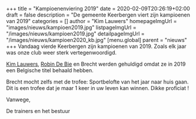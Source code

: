 +++
title = "Kampioenenviering 2019"
date = 2020-02-09T20:26:19+02:00
draft = false
description = "De gemeente Keerbergen viert zijn kampioenen van 2019"
categories = []
author = "Kim Lauwers"
homepageImgUrl = "images/nieuws/kampioen2019.jpg"
listpageImgUrl = "/images/nieuws/kampioen2019.jpg"
detailpageImgUrl = "/images/nieuws/kampioen2020_kb.jpg"
[menu.global]
    parent = "nieuws"
+++
Vandaag vierde Keerbergen zijn kampioenen van 2019.
Zoals elk jaar was onze club weer sterk vertegenwoordigd. 

[Kim Lauwers](https://www.jujitsukeerbergen.be/trainers/#Kim_Lauwers), [Robin De Bie](https://www.jujitsukeerbergen.be/trainers/#Robin_De%20Bie) en Brecht werden gehuldigd omdat ze in 2019 een Belgische titel behaald hebben.

Brecht mocht zelfs met de trofee: Sportbelofte van het jaar naar huis gaan. Dit is een trofee dat je maar 1 keer in uw leven kan winnen. Dikke proficiat !

Vanwege,

De trainers en het bestuur